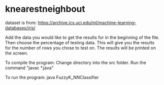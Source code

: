 # knearestneighbout

dataset is from: https://archive.ics.uci.edu/ml/machine-learning-databases/iris/


Add the data you would like to get the results for in the beginning of the file.
Then choose the percentage of testing data.
This will give you the results for the number of rows you chose to test on.
The results will be printed on the screen.

To compile the program:
  Change directory into the src folder.
  Run the command "javac *.java"

To run the program:
  java FuzzyK_NNClassifier









